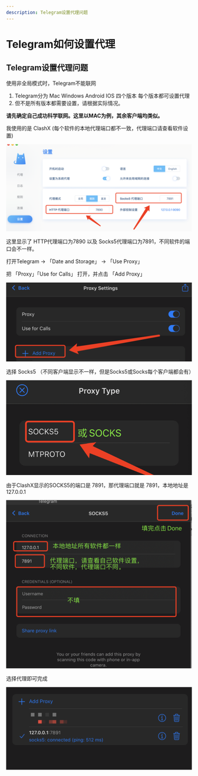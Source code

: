 ```yaml
---
description: Telegram设置代理问题
---
```


# Telegram如何设置代理

## Telegram设置代理问题

使用非全局模式时，Telegram不能联网

1. Telegram分为 Mac Windows Android IOS 四个版本 每个版本都可设置代理
2. 但不是所有版本都需要设置，请根据实际情况。

**请先确定自己成功科学联网。这里以MAC为例，其余客户端均类似。**

我使用的是 ClashX (每个软件的本地代理端口都不一致，代理端口请查看软件设置)

![](../.gitbook/assets/WeChat29679f8a42dc6d2796479f6670cdbccf.png)

这里显示了 HTTP代理端口为7890 以及 Socks5代理端口为7891，不同软件的端口会不一样。

打开Telegram -> 「Date and Storage」 -> 「Use Proxy」

把 「Proxy」「Use for Calls」 打开，并点击 「Add Proxy」

![](../.gitbook/assets/WeChat8890907e86e07bf126fa0eec40905297.png)

选择 Socks5 （不同客户端显示不一样，但是Socks5或Socks每个客户端都会有）

![](../.gitbook/assets/WeChatb7b917c7babffd8338ae269788ea08bc.png)

由于ClashX显示的SOCKS5的端口是 7891，那代理端口就是 7891，本地地址是127.0.0.1

![](../.gitbook/assets/WeChat30e44b836d65fae7963d6d29cd0e295c.png)

选择代理即可完成

![](../.gitbook/assets/WeChata0d9587f70a2d20be31a93f125896a08.png)
